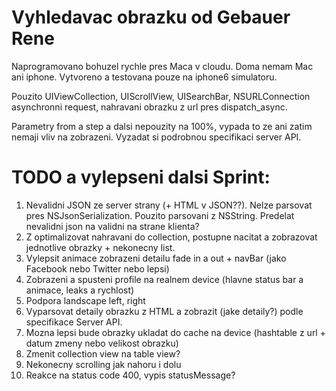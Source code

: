 Vyhledavac obrazku od Gebauer Rene
==================================

Naprogramovano bohuzel rychle pres Maca v cloudu. Doma nemam Mac ani iphone. Vytvoreno a testovana pouze na iphone6 simulatoru. 

Pouzito UIViewCollection, UIScrollView, UISearchBar, NSURLConnection asynchronni request, nahravani obrazku z url pres dispatch_async.

Parametry from a step a dalsi nepouzity na 100%, vypada to ze ani zatim nemaji vliv na zobrazeni. Vyzadat si podrobnou specifikaci server API. 

TODO a vylepseni dalsi Sprint:
==============================
1. Nevalidni JSON ze server strany (+ HTML v JSON??). Nelze parsovat pres NSJsonSerialization. Pouzito parsovani z NSString. Predelat nevalidni json na validni na strane klienta?
2. Z optimalizovat nahravani do collection, postupne nacitat a zobrazovat jednotlive obrazky + nekonecny list.
3. Vylepsit animace zobrazeni detailu fade in a out + navBar (jako Facebook nebo Twitter nebo lepsi)
4. Zobrazeni a spusteni profile na realnem device (hlavne status bar a animace, leaks a rychlost)
5. Podpora landscape left, right
6. Vyparsovat detaily obrazku z HTML a zobrazit (jake detaily?) podle specifikace Server API. 
7. Mozna lepsi bude obrazky ukladat do cache na device (hashtable z url + datum zmeny nebo velikost obrazku)
8. Zmenit collection view na table view? 
9. Nekonecny scrolling jak nahoru i dolu
10. Reakce na status code 400, vypis statusMessage?



